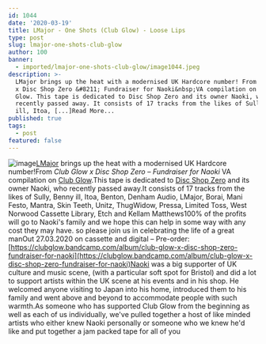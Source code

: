 ```yaml
---
id: 1044
date: '2020-03-19'
title: LMajor - One Shots (Club Glow) - Loose Lips
type: post
slug: lmajor-one-shots-club-glow
author: 100
banner:
  - imported/lmajor-one-shots-club-glow/image1044.jpeg
description: >-
  LMajor brings up the heat with a modernised UK Hardcore number! From Club Glow
  x Disc Shop Zero &#8211; Fundraiser for Naoki&nbsp;VA compilation on Club
  Glow. This tape is dedicated to Disc Shop Zero and its owner Naoki, who
  recently passed away. It consists of 17 tracks from the likes of Sully, Benny
  ill, Itoa, [...]Read More...
published: true
tags:
  - post
featured: false
---
```

![image](../imported/lmajor-one-shots-club-glow/image1044.jpeg)[LMajor](https://www.residentadvisor.net/dj/lmajor) brings up the heat with a modernised UK Hardcore number!From _Club Glow x Disc Shop Zero – Fundraiser for Naoki_ VA compilation on [Club Glow](https://clubglow.bandcamp.com/).This tape is dedicated to [Disc Shop Zero](http://www.discshopzero.com/) and its owner Naoki, who recently passed away.It consists of 17 tracks from the likes of Sully, Benny ill, Itoa, Benton, Denham Audio, LMajor, Borai, Mani Festo, Mantra, Skin Teeth, Unitz, ThugWidow, Pressa, Limited Toss, West Norwood Cassette Library, Etch and Kellam Matthews100% of the profits will go to Naoki's family and we hope this can help in some way with any cost they may have. so please join us in celebrating the life of a great manOut 27.03.2020 on cassette and digital – Pre-order: [](https://clubglow.bandcamp.com/album/club-glow-x-disc-shop-zero-fundraiser-for-naoki)[https://clubglow.bandcamp.com/album/club-glow-x-disc-shop-zero-fundraiser-for-naoki](https://clubglow.bandcamp.com/album/club-glow-x-disc-shop-zero-fundraiser-for-naoki)Naoki was a big supporter of UK culture and music scene, (with a particular soft spot for Bristol) and did a lot to support artists within the UK scene at his events and in his shop. He welcomed anyone visiting to Japan into his home, introduced them to his family and went above and beyond to accommodate people with such warmth.As someone who has supported Club Glow from the beginning as well as each of us individually, we've pulled together a host of like minded artists who either knew Naoki personally or someone who we knew he'd like and put together a jam packed tape for all of you